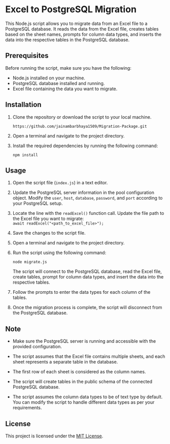 # Excel to PostgreSQL Migration  
This Node.js script allows you to migrate data from an Excel file to a PostgreSQL database. It reads the data from the Excel file, creates tables based on the sheet names, prompts for column data types, and inserts the data into the respective tables in the PostgreSQL database.     

## Prerequisites   
Before running the script, make sure you have the following:
- Node.js installed on your machine.
- PostgreSQL database installed and running.
- Excel file containing the data you want to migrate.

## Installation   
1. Clone the repository or download the script to your local machine.
   ```
   https://github.com/jainambarbhaya1509/Migration-Package.git
   ```
 
3. Open a terminal and navigate to the project directory.
   
4. Install the required dependencies by running the following command:      
   ```
   npm install
   ```

## Usage   
1. Open the script file (`index.js`) in a text editor.

2. Update the PostgreSQL server information in the pool configuration object. Modify the `user`, `host`, `database`, `password`, and `port` according to your PostgreSQL setup.

3. Locate the line with the `readExcel()` function call. Update the file path to the Excel file you want to migrate:     
   `await readExcel("<path_to_excel_file>");`

4. Save the changes to the script file.

5. Open a terminal and navigate to the project directory.

6. Run the script using the following command:
   ```
   node migrate.js
   ```
   The script will connect to the PostgreSQL database, read the Excel file, create tables, prompt for column data types, and insert the data into the respective tables.

7. Follow the prompts to enter the data types for each column of the tables.

8. Once the migration process is complete, the script will disconnect from the PostgreSQL database.

## Note   
- Make sure the PostgreSQL server is running and accessible with the provided configuration.
  
- The script assumes that the Excel file contains multiple sheets, and each sheet represents a separate table in the database.
  
- The first row of each sheet is considered as the column names.
  
- The script will create tables in the public schema of the connected PostgreSQL database.
  
- The script assumes the column data types to be of text type by default. You can modify the script to handle different data types as per your requirements.

## License    
This project is licensed under the [MIT License](https://opensource.org/licenses/MIT).

